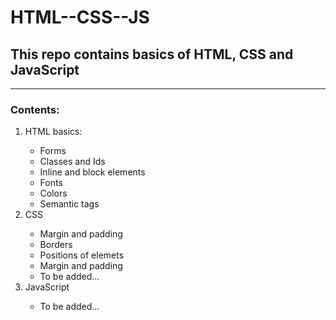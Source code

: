 # HTML--CSS--JS
## This repo contains basics of HTML, CSS and JavaScript
<hr>
<h3> Contents: </h3>
<ol>
  <li>
HTML basics:
  </li>
  <ul>
    <li>
      Forms
    </li>
    <li>
      Classes and Ids
    </li>
    <li>
      Inline and block elements
    </li>
    <li>
      Fonts
    </li>
    <li>
      Colors
    </li>
    <li>
      Semantic tags
    </li>
  </ul>
  <li>
    CSS
  </li>
  <ul>
    <li>
      Margin and padding
    </li>
    <li>
      Borders
    </li>
    <li>
      Positions of elemets
    </li>
    <li>
      Margin and padding
    </li>
    <li>
      To be added...
    </li>
  </ul>
  <li>
    JavaScript
  </li>
  <ul>
    <li>
      To be added...
    </li>
  </ul>
</ol>
